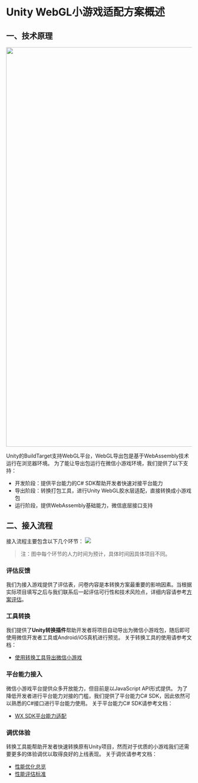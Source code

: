 # Unity WebGL小游戏适配方案概述
## 一、技术原理

<image src='../image/summary1.png' width="1080"/>

Unity的BuildTarget支持WebGL平台，WebGL导出包是基于WebAssembly技术运行在浏览器环境。 
为了能让导出包运行在微信小游戏环境，我们提供了以下支持：
* 开发阶段：提供平台能力的C# SDK帮助开发者快速对接平台能力 
* 导出阶段：转换打包工具，进行Unity WebGL胶水层适配，直接转换成小游戏包 
* 运行阶段，提供WebAssembly基础能力，微信底层接口支持


## 二、接入流程
接入流程主要包含以下几个环节：
<image src='../image/summary2.png'/>

> 注：图中每个环节的人力时间为预计，具体时间因具体项目不同。

### 评估反馈
我们为接入游戏提供了评估表，问卷内容是本转换方案最重要的影响因素。当根据实际项目填写之后与我们联系后一起评估可行性和技术风险点，详细内容请参考[方案评估](Evaluation.md)。

### 工具转换
我们提供了**Unity转换插件**帮助开发者将项目自动导出为微信小游戏包，随后即可使用微信开发者工具或Android/iOS真机进行预览。
关于转换工具的使用请参考文档：
* [使用转换工具导出微信小游戏](Transform.md)

### 平台能力接入

微信小游戏平台提供众多开放能力，但目前是以JavaScript API形式提供。
为了降低开发者进行平台能力对接的门槛，我们提供了平台能力C# SDK，因此依然可以熟悉的C#接口进行平台能力使用。
关于平台能力C# SDK请参考文档：
* [WX SDK平台能力适配](WX_SDK.md) 

### 调优体验
转换工具能帮助开发者快速转换原有Unity项目，然而对于优质的小游戏我们还需要更多的体验调优以取得良好的上线表现。
关于调优请参考文档：
- [性能优化总览](PerfOptimization.md)
- [性能评估标准](PerfMeasure.md)